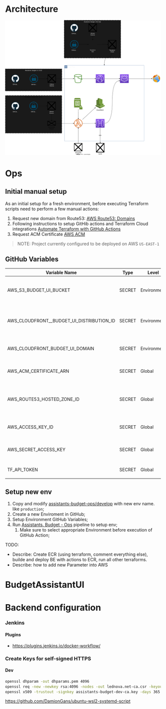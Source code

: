 # Architecture

![](./docs/architecture-general.drawio.svg)

# Ops

## Initial manual setup
As an initial setup for a fresh environment, before executing Terraform scripts need to perform a few manual actions:

1. Request new domain from Route53: [AWS Route53: Domains](https://us-east-1.console.aws.amazon.com/route53/domains/home)
2. Following instructions to setup GitHib actions and Terraform Cloud integrations [Automate Terraform with GitHub Actions](https://developer.hashicorp.com/terraform/tutorials/automation/github-actions)
3. Request ACM Certificate [AWS ACM](https://us-east-1.console.aws.amazon.com/acm/home?region=us-east-1#/certificates/request)

> NOTE: Project currently configured to be deployed on AWS `US-EAST-1` 

## GitHub Variables

| Variable Name                             | Type   | Level       | Project                | Description                                                |
| ----------------------------------------- | ------ | ----------- | ---------------------- | ---------------------------------------------------------- |
| AWS_S3_BUDGET_UI_BUCKET                   | SECRET | Environment | Assistant: Budget - UI | S3 Bucket name where build assets are stored               |
| AWS_CLOUDFRONT__BUDGET_UI_DISTRIBUTION_ID | SECRET | Environment | Assistant: Budget - UI | CloudFront ID which should be used for assets distribution |
| AWS_CLOUDFRONT_BUDGET_UI_DOMAIN           | SECRET | Environment | Assistant: Budget - UI | URL which should be used distribution                      |
| AWS_ACM_CERTIFICATE_ARN                   | SECRET | Global      | All                    | ARN of the ACM Certificate for HTTPS                       |
| AWS_ROUTE53_HOSTED_ZONE_ID                | SECRET | Global      | All                    | Route53 Zone ID where domain name is registered            |
| AWS_ACCESS_KEY_ID                         | SECRET | Global      | All                    | AWS Key ID for terraform user                              |
| AWS_SECRET_ACCESS_KEY                     | SECRET | Global      | All                    | AWS Key Secret for terraform user                          |
| TF_API_TOKEN                              | SECRET | Global      | All                    | Key of Terraform Cloud                                     |

## Setup new env
1. Copy and modify [assistants-budget-ops/develop](./assistants-budget-ops/develop/) with new env name. like `production`;
2. Create a new Enviroment in GitHub;
3. Setup Environment GitHub Variables;
4. Run [Assistants. Budget - Ops](./.github/workflows/ops.yml) pipeline to setup env;
   1. Make sure to select appropriate Environment before execution of GitHub Action;


TODO:
- Describe: Create ECR (using terraform, comment everything else), builde and deploy BE with actions to ECR, run all other terraforms.
- Describe: how to add new Parameter into AWS

# BudgetAssistantUI

# Backend configuration

### Jenkins

#### Plugins

- https://plugins.jenkins.io/docker-workflow/

### Create Keys for self-signed HTTPS

#### Dev

```bash
openssl dhparam -out dhparams.pem 4096
openssl req -new -newkey rsa:4096 -nodes -out lednova.net-ca.csr -keyout lednova.net-ca.key
openssl x509 -trustout -signkey assistants-budget-dev-ca.key -days 365 -req -in assistants-budget-dev-ca.csr -out assistants-budget-dev-ca.pem
```

https://github.com/DamionGans/ubuntu-wsl2-systemd-script